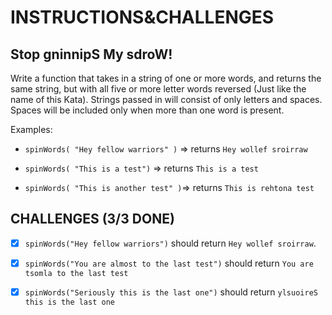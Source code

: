 # INSTRUCTIONS&CHALLENGES

## Stop gninnipS My sdroW!

Write a function that takes in a string of one or more words, and returns the same string, but with all five or more letter words reversed (Just like the name of this Kata). Strings passed in will consist of only letters and spaces. Spaces will be included only when more than one word is present.

Examples:

- `spinWords( "Hey fellow warriors" )` => returns `Hey wollef sroirraw`

- `spinWords( "This is a test")` => returns `This is a test`

- `spinWords( "This is another test" )`=> returns `This is rehtona test`

## CHALLENGES (3/3 DONE)

- [x] `spinWords("Hey fellow warriors")` should return `Hey wollef sroirraw`.

- [x] `spinWords("You are almost to the last test")` should return `You are tsomla to the last test`

- [x] `spinWords("Seriously this is the last one")` should return `ylsuoireS this is the last one`
